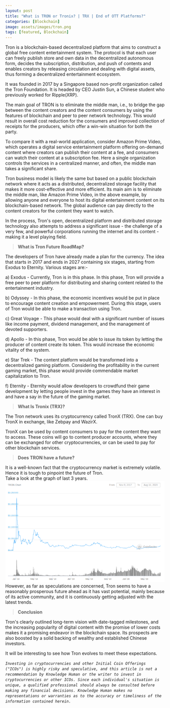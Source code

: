 ```yaml
---
layout: post
title: "What is TRON or Tronix? | TRX | End of OTT Platforms?"
categories: [Blockchain]
image: assets/images/tron.png
tags: [featured, Blockchain]
---
```


Tron is a blockchain-based decentralized platform that aims to construct a global free content entertainment system. The protocol is that each user can freely publish store and own data in the decentralized autonomous form, decides the subscription, distribution, and push of contents and enables creators by releasing circulation and dealing with digital assets, thus forming a decentralized entertainment ecosystem.

It was founded in 2017 by a Singapore based non-profit organization called the Tron Foundation. It is headed by CEO Justin Sun, a Chinese student who previously worked for Ripple(XRP).

The main goal of TRON is to eliminate the middle man, i.e., to bridge the gap between the content creators and the content consumers by using the features of blockchain and peer to peer network technology. This would result in overall cost reduction for the consumers and improved collection of receipts for the producers, which offer a win-win situation for both the party.

To compare it with a real-world application, consider Amazon Prime Video, which operates a digital service entertainment platform offering on-demand content where creators can publish their content at a fee, and consumers can watch their content at a subscription fee. Here a single organization controls the services in a centralized manner, and often, the middle man takes a significant share.

Tron business model is likely the same but based on a public blockchain network where it acts as a distributed, decentralized storage facility that makes it more cost-effective and more efficient. Its main aim is to eliminate the middle man, like Amazon Prime Video, in the above example, by allowing anyone and everyone to host its digital entertainment content on its blockchain-based network. The global audience can pay directly to the content creators for the content they want to watch.

In the process, Tron's open, decentralized platform and distributed storage technology also attempts to address a significant issue - the challenge of a very few, and powerful corporations running the internet and its content - making it a level playing field.

> <b>What is Tron Future RoadMap?</b>

The developers of Tron have already made a plan for the currency. The idea that starts in 2017 and ends in 2027 containing six stages, starting from Exodus to Eternity. Various stages are:-<br/>

a) Exodus - Currently, Tron is in this phase. In this phase, Tron will provide a free peer to peer platform for distributing and sharing content related to the entertainment industry.<br/>

b) Odyssey - In this phase, the economic incentives would be put in place to encourage content creation and empowerment. During this stage, users of Tron would be able to make a transaction using Tron.<br/>

c) Great Voyage - This phase would deal with a significant number of issues like income payment, dividend management, and the management of devoted supporters.<br/>

d) Apollo - In this phase, Tron would be able to issue its token by letting the producer of content create its token. This would increase the economic vitality of the system.<br/>

e) Star Trek - The content platform would be transformed into a decentralized gaming platform. Considering the profitability in the current gaming market, this phase would provide commendable market capitalization to Tron.<br/>

f) Eternity - Eternity would allow developers to crowdfund their game development by letting people invest in the games they have an interest in and have a say in the future of the gaming market.<br/>

> <b>What Is Tronix (TRX)?</b>

The Tron network uses its cryptocurrency called TronX (TRX). One can buy TronX in exchange, like Zebpay and WazirX.

TronX can be used by content consumers to pay for the content they want to access. These coins will go to content producer accounts, where they can be exchanged for other cryptocurrencies, or can be used to pay for other blockchain services.

> <b>Does TRON have a future?</b>

It is a well-known fact that the cryptocurrency market is extremely volatile. Hence it is tough to pinpoint the future of Tron.<br/>
Take a look at the graph of last 3 years.
![image tooltip here](/assets/images/tron_chart.png)
However, as far as speculations are concerned, Tron seems to have a reasonably prosperous future ahead as it has vast potential, mainly because of its active community, and it is continuously getting adjusted with the latest trends.

> <b>Conclusion</b>

Tron's clearly outlined long-term vision with date-tagged milestones, and the increasing popularity of digital content with the promise of lower costs makes it a promising endeavor in the blockchain space. Its prospects are also boosted by a solid backing of wealthy and established Chinese investors.

It will be interesting to see how Tron evolves to meet these expectations.

<i>`Investing in cryptocurrencies and other Initial Coin Offerings ("ICOs") is highly risky and speculative, and this article is not a recommendation by Knowledge Human or the writer to invest in cryptocurrencies or other ICOs. Since each individual's situation is unique, a qualified professional should always be consulted before making any financial decisions. Knowledge Human makes no representations or warranties as to the accuracy or timeliness of the information contained herein.`</i>
